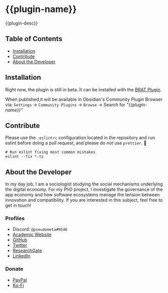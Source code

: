# {{plugin-name}}

<!-- ![](https://img.shields.io/github/downloads/chrisgrieser/{{plugin-id}}/total?label=Total%20Downloads&style=plastic) ![](https://img.shields.io/github/v/release/chrisgrieser/{{plugin-id}}?label=Latest%20Release&style=plastic) [![](https://img.shields.io/badge/changelog-click%20here-FFE800?style=plastic)](Changelog.md) -->

{{plugin-desc}}

## Table of Contents
<!-- MarkdownTOC levels="2" -->

- [Installation](#installation)
- [Contribute](#contribute)
- [About the Developer](#about-the-developer)

<!-- /MarkdownTOC -->

## Installation
Right now, the plugin is still in beta. It can be installed with the [BRAT Plugin](https://github.com/TfTHacker/obsidian42-brat).

When published,it will be available in Obsidian's Community Plugin Browser via: `Settings` → `Community Plugins` → `Browse` → Search for *"{{plugin-name}}"*

## Contribute
Please use the `.eslintrc` configuration located in the repository and run eslint before doing a pull request, and please do *not* use `prettier`. 🙂

```shell
# Run eslint fixing most common mistakes
eslint --fix *.ts
```

## About the Developer
In my day job, I am a sociologist studying the social mechanisms underlying the digital economy. For my PhD project, I investigate the governance of the app economy and how software ecosystems manage the tension between innovation and compatibility. If you are interested in this subject, feel free to get in touch!

### Profiles
- Discord: `@pseudometa#9546`
- [Academic Website](https://chris-grieser.de/)
- [GitHub](https://github.com/chrisgrieser/)
- [Twitter](https://twitter.com/pseudo_meta)
- [ResearchGate](https://www.researchgate.net/profile/Christopher-Grieser)
- [LinkedIn](https://www.linkedin.com/in/christopher-grieser-ba693b17a/)

### Donate
- [PayPal](https://www.paypal.com/paypalme/ChrisGrieser)
- [Ko-Fi](https://ko-fi.com/pseudometa)
